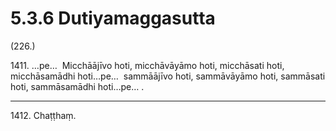

# 5.3.6 Dutiyamaggasutta




(226.)

1411\. …pe…  Micchāājīvo hoti, micchāvāyāmo hoti, micchāsati hoti, micchāsamādhi hoti…pe…  sammāājīvo hoti, sammāvāyāmo hoti, sammāsati hoti, sammāsamādhi hoti…pe… .

---

1412\. Chaṭṭhaṃ.





